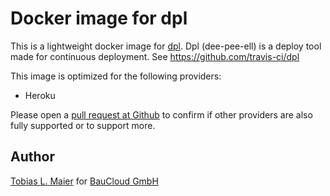 # Docker image for dpl

This is a lightweight docker image for [dpl](https://github.com/travis-ci/dpl).
Dpl (dee-pee-ell) is a deploy tool made for continuous deployment.
See https://github.com/travis-ci/dpl

This image is optimized for the following providers:
- Heroku

Please open a [pull request at Github](https://github.com/tmaier/docker-dpl) to confirm if other providers are also fully supported or to support more.

## Author

[Tobias L. Maier](http://tobiasmaier.info) for [BauCloud GmbH](http://www.baucloud.com)

